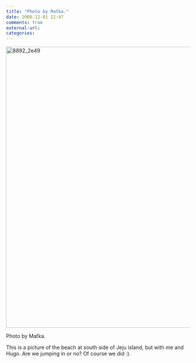 ```yaml
---
title: "Photo by Maťka."
date: 2008-12-01 12:47
comments: true
external-url:
categories:
---
```

[<img src="http://c.asset.soup.io/asset/0181/8892_2e49.jpeg" width="1024" height="768" alt="8892_2e49" />][1]

Photo by Maťka.  
  
This is a picture of the beach at south side of Jeju island, but with me and Hugo. Are we jumping in or no? Of course we did :).  


  [1]: http://www.flickr.com/photos/nerciss/3068923441/
